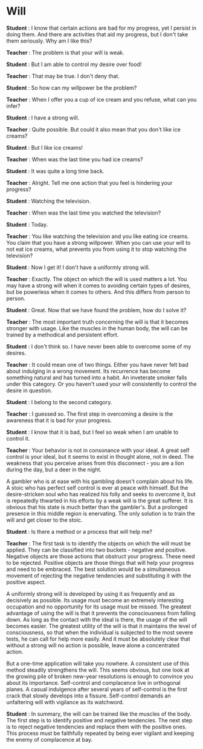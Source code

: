# Will

**Student** : I know that certain actions are bad for my progress, yet I persist in doing them. And there are activities that aid my progress, but I don't take them seriously. Why am I like this?

**Teacher** : The problem is that your will is weak.

**Student** : But I am able to control my desire over food!

**Teacher** : That may be true. I don't deny that.

**Student** : So how can my willpower be the problem?

**Teacher** : When I offer you a cup of ice cream and you refuse, what can you infer?

**Student** : I have a strong will.

**Teacher** : Quite possible. But could it also mean that you don't like ice creams?

**Student** : But I like ice creams!

**Teacher** : When was the last time you had ice creams?

**Student** : It was quite a long time back. 

**Teacher** : Alright. Tell me one action that you feel is hindering your progress? 

**Student** : Watching the television.

**Teacher** : When was the last time you watched the television? 

**Student** : Today.

**Teacher** : You like watching the television and you like eating ice creams. You claim that you have a strong willpower. When you can use your will to not eat ice creams, what prevents you from using it to stop watching the television?

**Student** : Now I get it! I don't have a uniformly strong will.

**Teacher** : Exactly. The object on which the will is used matters a lot.  You may have a strong will when it comes to avoiding certain types of desires, but be powerless when it comes to others. And this differs from person to person.

**Student** : Great. Now that we have found the problem, how do I solve it?

**Teacher** : The most important truth concerning the will is that it becomes stronger with usage. Like the muscles in the human body, the will can be trained by a methodical and persistent effort.

**Student** : I don't think so. I have never been able to overcome some of my desires.

**Teacher** : It could mean one of two things. Either you have never felt bad about indulging in a wrong movement. Its recurrence has become something natural and has turned into a habit. An inveterate smoker falls under this category. Or you haven't used your will consistently to control the desire in question.

**Student** : I belong to the second category.

**Teacher** : I guessed so. The first step in overcoming a desire is the awareness that it is bad for your progress. 

**Student** : I know that it is bad, but I feel so weak when I am unable to control it.

**Teacher** : Your behavior is not in consonance with your ideal. A great self control is your ideal, but it seems to exist in thought alone, not in deed. The weakness that you perceive arises from this disconnect - you are a lion during the day, but a deer in the night. 

A gambler who is at ease with his gambling doesn't complain about his life. A stoic who has perfect self control is ever at peace with himself. But the desire-stricken soul who has realized his folly and seeks to overcome it, but is repeatedly thwarted in his efforts by a weak will is the great sufferer. It is obvious that his state is much better than the gambler's. But a prolonged presence in this middle region is enervating. The only solution is to train the will and get closer to the stoic.

**Student** : Is there a method or a process that will help me?

**Teacher** : The first task is to identify the objects on which the will must be applied. They can be classified into two buckets - negative and positive. Negative objects are those actions that obstruct your progress. These need to be rejected. Positive objects are those things that will help your progress and need to be embraced. The best solution would be a simultaneous movement of rejecting the negative tendencies and substituting it with the positive aspect. 

A uniformly strong will is developed by using it as frequently and as decisively as possible. Its usage must become an extremely interesting occupation and no opportunity for its usage must be missed. The greatest advantage of using the will is that it prevents the consciousness from falling down. As long as the contact with the ideal is there, the usage of the will becomes easier. The greatest utility of the will is that it maintains the level of consciousness, so that when the individual is subjected to the most severe tests, he can call for help more easily. And it must be absolutely clear that without a strong will no action is possible, leave alone a concentrated action.

But a one-time application will take you nowhere. A consistent use of this method steadily strengthens the will. This seems obvious, but one look at the growing pile of broken new-year resolutions is enough to convince you about its importance. Self-control and complacence live in orthogonal planes. A casual indulgence after several years of self-control is the first crack that slowly develops into a fissure. Self-control demands an unfaltering will with vigilance as its watchword.


**Student** : In summary, the will can be trained like the muscles of the body. The first step is to identify positive and negative tendencies. The next step is to reject negative tendencies and replace them with the positive ones. This process must be faithfully repeated by being ever vigilant and keeping the enemy of complacence at bay.